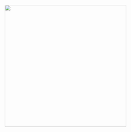 <div align="center">
  <img height="400" src="https://i.pinimg.com/736x/ca/7c/84/ca7c84386ed66ce9fdc61e6a74dd3896.jpg"  />
</div>
